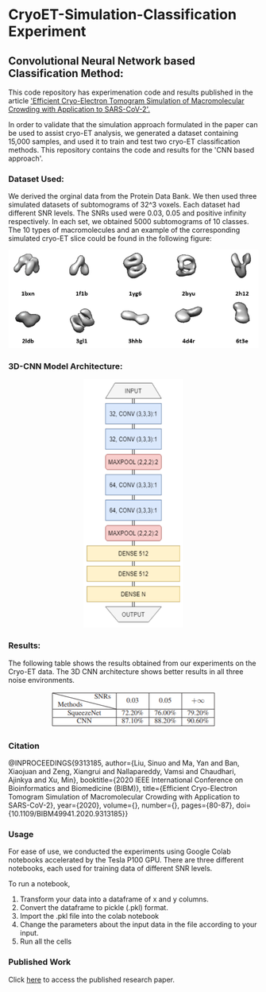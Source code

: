 # CryoET-Simulation-Classification Experiment
## Convolutional Neural Network based Classification Method:

This code repository has experimenation code and results published in the article ['Efficient Cryo-Electron Tomogram Simulation of Macromolecular Crowding with Application to SARS-CoV-2'. ](https://ieeexplore.ieee.org/abstract/document/9313185)

In order to validate that the simulation approach formulated in the paper can be used to assist cryo-ET analysis, we generated a dataset containing 15,000 samples, and used it to train and test two cryo-ET classification methods. This repository contains the code and results for the 'CNN based approach'.

### Dataset Used:
We derived the orginal data from the Protein Data Bank. We then used three simulated datasets of subtomograms of 32^3 voxels. Each dataset had different SNR levels. The SNRs used were 0.03, 0.05 and positive infinity respectively. In each set, we obtained 5000 subtomograms of 10 classes. The 10 types of macromolecules and an example of the corresponding simulated cryo-ET slice could be found in the following figure:

<p align="center">
  <img src="data.PNG"   />
</p>


### 3D-CNN Model Architecture:

<p align="center">
  <img src="papermodelarch.PNG"  height='500' width='200' />
</p>

### Results:
The following table shows the results obtained from our experiments on the Cryo-ET data. The 3D CNN architecture shows better results in all three noise environments.
<p align="center">
  <img src="results_table.PNG"  />
</p>

### Citation

@INPROCEEDINGS{9313185,
  author={Liu, Sinuo and Ma, Yan and Ban, Xiaojuan and Zeng, Xiangrui and Nallapareddy, Vamsi and Chaudhari, Ajinkya and Xu, Min},
  booktitle={2020 IEEE International Conference on Bioinformatics and Biomedicine (BIBM)}, 
  title={Efficient Cryo-Electron Tomogram Simulation of Macromolecular Crowding with Application to SARS-CoV-2}, 
  year={2020},
  volume={},
  number={},
  pages={80-87},
  doi={10.1109/BIBM49941.2020.9313185}}
  
### Usage

For ease of use, we conducted the experiments using Google Colab notebooks accelerated by the Tesla P100 GPU. There are three different notebooks, each used for training data of different SNR levels. 

To run a notebook,
1. Transform your data into a dataframe of x and y columns.
1. Convert the dataframe to pickle (.pkl) format.
2. Import the .pkl file into the colab notebook
3. Change the parameters about the input data in the file according to your input.
4. Run all the cells

### Published Work

Click [here](https://ieeexplore.ieee.org/abstract/document/9313185) to access the published research paper.
